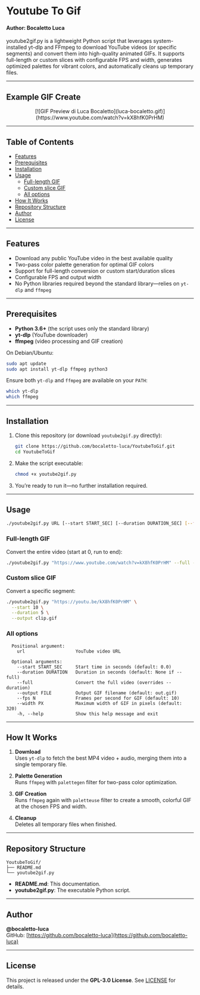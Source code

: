 # Youtube To Gif
#### Author: Bocaletto Luca

youtube2gif.py is a lightweight Python script that leverages system-installed yt-dlp and FFmpeg to download YouTube videos (or specific segments) and convert them into high-quality animated GIFs. It supports full-length or custom slices with configurable FPS and width, generates optimized palettes for vibrant colors, and automatically cleans up temporary files.

---

## Example GIF Create

<div align="center">
  [![GIF Preview di Luca Bocaletto](luca-bocaletto.gif)](https://www.youtube.com/watch?v=kX8hfK0PrHM)
</div>

---

## Table of Contents

- [Features](#features)  
- [Prerequisites](#prerequisites)  
- [Installation](#installation)  
- [Usage](#usage)  
  - [Full-length GIF](#full-length-gif)  
  - [Custom slice GIF](#custom-slice-gif)  
  - [All options](#all-options)  
- [How It Works](#how-it-works)  
- [Repository Structure](#repository-structure)  
- [Author](#author)  
- [License](#license)  

---

## Features

- Download any public YouTube video in the best available quality  
- Two-pass color palette generation for optimal GIF colors  
- Support for full-length conversion or custom start/duration slices  
- Configurable FPS and output width  
- No Python libraries required beyond the standard library—relies on `yt-dlp` and `ffmpeg`  

---

## Prerequisites

- **Python 3.6+** (the script uses only the standard library)  
- **yt-dlp** (YouTube downloader)  
- **ffmpeg** (video processing and GIF creation)  

On Debian/Ubuntu:

```bash
sudo apt update
sudo apt install yt-dlp ffmpeg python3
```

Ensure both `yt-dlp` and `ffmpeg` are available on your `PATH`:

```bash
which yt-dlp
which ffmpeg
```

---

## Installation

1. Clone this repository (or download `youtube2gif.py` directly):

   ```bash
   git clone https://github.com/bocaletto-luca/YoutubeToGif.git
   cd YoutubeToGif
   ```

2. Make the script executable:

   ```bash
   chmod +x youtube2gif.py
   ```

3. You’re ready to run it—no further installation required.

---

## Usage

```bash
./youtube2gif.py URL [--start START_SEC] [--duration DURATION_SEC] [--full] [--output FILE] [--fps N] [--width PX]
```

### Full-length GIF

Convert the entire video (start at 0, run to end):

```bash
./youtube2gif.py "https://www.youtube.com/watch?v=kX8hfK0PrHM" --full --output full.gif
```

### Custom slice GIF

Convert a specific segment:

```bash
./youtube2gif.py "https://youtu.be/kX8hfK0PrHM" \
  --start 10 \
  --duration 5 \
  --output clip.gif
```

### All options

```text
  Positional argument:
    url                   YouTube video URL

  Optional arguments:
    --start START_SEC     Start time in seconds (default: 0.0)
    --duration DURATION   Duration in seconds (default: None if --full)
    --full                Convert the full video (overrides --duration)
    --output FILE         Output GIF filename (default: out.gif)
    --fps N               Frames per second for GIF (default: 10)
    --width PX            Maximum width of GIF in pixels (default: 320)
    -h, --help            Show this help message and exit
```

---

## How It Works

1. **Download**  
   Uses `yt-dlp` to fetch the best MP4 video + audio, merging them into a single temporary file.  

2. **Palette Generation**  
   Runs `ffmpeg` with `palettegen` filter for two-pass color optimization.  

3. **GIF Creation**  
   Runs `ffmpeg` again with `paletteuse` filter to create a smooth, colorful GIF at the chosen FPS and width.  

4. **Cleanup**  
   Deletes all temporary files when finished.

---

## Repository Structure

```
YoutubeToGif/
├── README.md
└── youtube2gif.py
```

- **README.md**: This documentation.  
- **youtube2gif.py**: The executable Python script.

---

## Author

**@bocaletto-luca**  
GitHub: [https://github.com/bocaletto-luca](https://github.com/bocaletto-luca)  

---

## License

This project is released under the **GPL-3.0 License**. See [LICENSE](LICENSE) for details.
